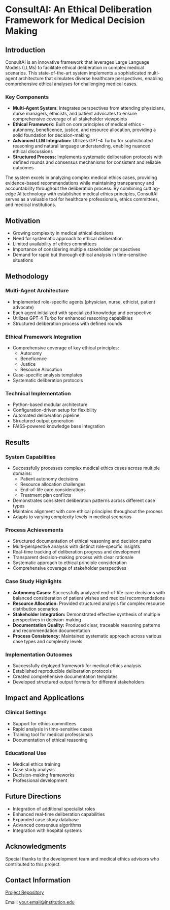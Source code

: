 # ConsultAI: An Ethical Deliberation Framework for Medical Decision Making

## Introduction

ConsultAI is an innovative framework that leverages Large Language Models (LLMs) to facilitate ethical deliberation in complex medical scenarios. This state-of-the-art system implements a sophisticated multi-agent architecture that simulates diverse healthcare perspectives, enabling comprehensive ethical analyses for challenging medical cases.

### Key Components

- **Multi-Agent System:** Integrates perspectives from attending physicians, nurse managers, ethicists, and patient advocates to ensure comprehensive coverage of all stakeholder viewpoints
- **Ethical Framework:** Built on core principles of medical ethics - autonomy, beneficence, justice, and resource allocation, providing a solid foundation for decision-making
- **Advanced LLM Integration:** Utilizes GPT-4 Turbo for sophisticated reasoning and natural language understanding, enabling nuanced ethical discussions
- **Structured Process:** Implements systematic deliberation protocols with defined rounds and consensus mechanisms for consistent and reliable outcomes

The system excels in analyzing complex medical ethics cases, providing evidence-based recommendations while maintaining transparency and accountability throughout the deliberation process. By combining cutting-edge AI technology with established medical ethics principles, ConsultAI serves as a valuable tool for healthcare professionals, ethics committees, and medical institutions.

## Motivation

- Growing complexity in medical ethical decisions
- Need for systematic approach to ethical deliberation
- Limited availability of ethics committees
- Importance of considering multiple stakeholder perspectives
- Demand for rapid but thorough ethical analysis in time-sensitive situations

## Methodology

### Multi-Agent Architecture

- Implemented role-specific agents (physician, nurse, ethicist, patient advocate)
- Each agent initialized with specialized knowledge and perspective
- Utilizes GPT-4 Turbo for enhanced reasoning capabilities
- Structured deliberation process with defined rounds

### Ethical Framework Integration

- Comprehensive coverage of key ethical principles:
  - Autonomy
  - Beneficence
  - Justice
  - Resource Allocation
- Case-specific analysis templates
- Systematic deliberation protocols

### Technical Implementation

- Python-based modular architecture
- Configuration-driven setup for flexibility
- Automated deliberation pipeline
- Structured output generation
- FAISS-powered knowledge base integration

## Results

### System Capabilities

- Successfully processes complex medical ethics cases across multiple domains:
  - Patient autonomy decisions
  - Resource allocation challenges
  - End-of-life care considerations
  - Treatment plan conflicts
- Demonstrates consistent deliberation patterns across different case types
- Maintains alignment with core ethical principles throughout the process
- Adapts to varying complexity levels in medical scenarios

### Process Achievements

- Structured documentation of ethical reasoning and decision paths
- Multi-perspective analysis with distinct role-specific insights
- Real-time tracking of deliberation progress and development
- Transparent decision-making process with clear rationale
- Systematic approach to ethical principle consideration
- Comprehensive coverage of stakeholder perspectives

### Case Study Highlights

- **Autonomy Cases:** Successfully analyzed end-of-life care decisions with balanced consideration of patient wishes and medical recommendations
- **Resource Allocation:** Provided structured analysis for complex resource distribution scenarios
- **Stakeholder Integration:** Demonstrated effective synthesis of multiple perspectives in decision-making
- **Documentation Quality:** Produced clear, traceable reasoning patterns and recommendation documentation
- **Process Consistency:** Maintained systematic approach across various case types and complexity levels

### Implementation Outcomes

- Successfully deployed framework for medical ethics analysis
- Established reproducible deliberation protocols
- Created comprehensive documentation templates
- Developed structured output formats for different stakeholders

## Impact and Applications

### Clinical Settings

- Support for ethics committees
- Rapid analysis in time-sensitive cases
- Training tool for medical professionals
- Documentation of ethical reasoning

### Educational Use

- Medical ethics training
- Case study analysis
- Decision-making frameworks
- Professional development

## Future Directions

- Integration of additional specialist roles
- Enhanced real-time deliberation capabilities
- Expanded case study database
- Advanced consensus algorithms
- Integration with hospital systems

## Acknowledgments

Special thanks to the development team and medical ethics advisors who contributed to this project.

## Contact Information

[Project Repository](https://github.com/yourusername/ConsultAI)

Email: <your.email@institution.edu>
